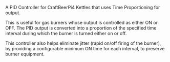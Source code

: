 A PID Controller for CraftBeerPi4 Kettles that uses Time Proportioning for output.

This is useful for gas burners whose output is controlled as either ON or OFF.  The PID output is converted into a proportion of the specified time interval during which the burner is turned either on or off.

This controller also helps eliminate jitter (rapid on/off firing of the burner), by providing a configurable minimum ON time for each interval, to preserve burner equipment.

